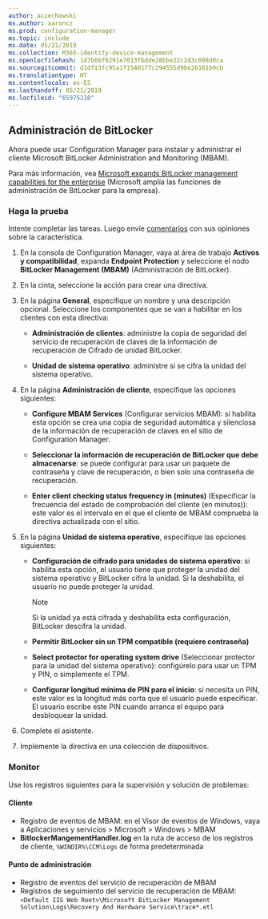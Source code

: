 ```yaml
---
author: aczechowski
ms.author: aaroncz
ms.prod: configuration-manager
ms.topic: include
ms.date: 05/21/2019
ms.collection: M365-identity-device-management
ms.openlocfilehash: 1d7b66f8291e7013fbdde28bbe22c2d3c098d0ca
ms.sourcegitcommit: d1df13fc95a1f1540177c294555d9be26161b9cb
ms.translationtype: HT
ms.contentlocale: es-ES
ms.lasthandoff: 05/21/2019
ms.locfileid: "65975210"
---
```

## <a name="bkmk_bitlocker"></a> Administración de BitLocker

<!--3601034-->

Ahora puede usar Configuration Manager para instalar y administrar el cliente Microsoft BitLocker Administration and Monitoring (MBAM).

Para más información, vea [Microsoft expands BitLocker management capabilities for the enterprise](https://techcommunity.microsoft.com/t5/Enterprise-Mobility-Security/Microsoft-expands-BitLocker-management-capabilities-for-the/ba-p/544329) (Microsoft amplía las funciones de administración de BitLocker para la empresa).

### <a name="try-it-out"></a>Haga la prueba

Intente completar las tareas. Luego envíe [comentarios](/sccm/core/understand/find-help#product-feedback) con sus opiniones sobre la característica.

1. En la consola de Configuration Manager, vaya al área de trabajo **Activos y compatibilidad**, expanda **Endpoint Protection** y seleccione el nodo **BitLocker Management (MBAM)** (Administración de BitLocker).

1. En la cinta, seleccione la acción para crear una directiva.  

1. En la página **General**, especifique un nombre y una descripción opcional. Seleccione los componentes que se van a habilitar en los clientes con esta directiva:  

    - **Administración de clientes**: administre la copia de seguridad del servicio de recuperación de claves de la información de recuperación de Cifrado de unidad BitLocker.  

    - **Unidad de sistema operativo**: administre si se cifra la unidad del sistema operativo.

1. En la página **Administración de cliente**, especifique las opciones siguientes:

    - **Configure MBAM Services** (Configurar servicios MBAM): si habilita esta opción se crea una copia de seguridad automática y silenciosa de la información de recuperación de claves en el sitio de Configuration Manager.  

    - **Seleccionar la información de recuperación de BitLocker que debe almacenarse**: se puede configurar para usar un paquete de contraseña y clave de recuperación, o bien solo una contraseña de recuperación.

    - **Enter client checking status frequency in (minutes)** (Especificar la frecuencia del estado de comprobación del cliente (en minutos)): este valor es el intervalo en el que el cliente de MBAM comprueba la directiva actualizada con el sitio.

1. En la página **Unidad de sistema operativo**, especifique las opciones siguientes:  

    - **Configuración de cifrado para unidades de sistema operativo**: si habilita esta opción, el usuario tiene que proteger la unidad del sistema operativo y BitLocker cifra la unidad. Si la deshabilita, el usuario no puede proteger la unidad.  

        > [!Note]  
        > Si la unidad ya está cifrada y deshabilita esta configuración, BitLocker descifra la unidad.  

    - **Permitir BitLocker sin un TPM compatible (requiere contraseña)**

    - **Select protector for operating system drive** (Seleccionar protector para la unidad del sistema operativo): configúrelo para usar un TPM y PIN, o simplemente el TPM.

    - **Configurar longitud mínima de PIN para el inicio**: si necesita un PIN, este valor es la longitud más corta que el usuario puede especificar. El usuario escribe este PIN cuando arranca el equipo para desbloquear la unidad.

1. Complete el asistente.

1. Implemente la directiva en una colección de dispositivos.

### <a name="monitor"></a>Monitor

Use los registros siguientes para la supervisión y solución de problemas:

#### <a name="client"></a>Cliente

- Registro de eventos de MBAM: en el Visor de eventos de Windows, vaya a Aplicaciones y servicios > Microsoft > Windows > MBAM
- **BitlockerMangementHandler.log** en la ruta de acceso de los registros de cliente, `%WINDIR%\CCM\Logs` de forma predeterminada

#### <a name="management-point"></a>Punto de administración

- Registro de eventos del servicio de recuperación de MBAM
- Registros de seguimiento del servicio de recuperación de MBAM: `<Default IIS Web Root>\Microsoft BitLocker Management Solution\Logs\Recovery And Hardware Service\trace*.etl`
